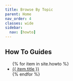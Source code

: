 ```yaml
---
title: Browse By Topic
parent: Home
nav_order: 4
classes: wide
sidebar:
  nav: [howto]
---
```


## How To Guides

<ul>
  {% for item in site.howto %}
    <li><a href="{{ item.url | item }}">{{ item.title }}</a></li>
  {% endfor %}
</ul>